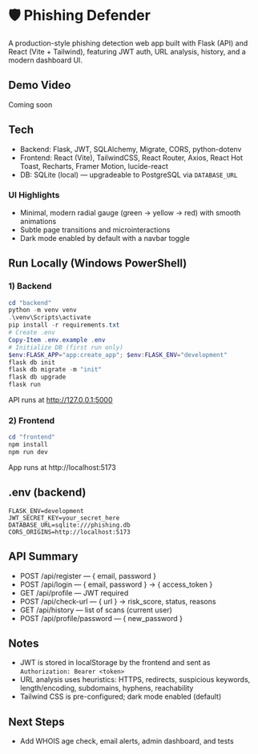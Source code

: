 # 🛡️ Phishing Defender

A production-style phishing detection web app built with Flask (API) and React (Vite + Tailwind), featuring JWT auth, URL analysis, history, and a modern dashboard UI.


## Demo Video
Coming soon

## Tech
- Backend: Flask, JWT, SQLAlchemy, Migrate, CORS, python-dotenv
- Frontend: React (Vite), TailwindCSS, React Router, Axios, React Hot Toast, Recharts, Framer Motion, lucide-react
- DB: SQLite (local) — upgradeable to PostgreSQL via `DATABASE_URL`

### UI Highlights
- Minimal, modern radial gauge (green → yellow → red) with smooth animations
- Subtle page transitions and microinteractions
- Dark mode enabled by default with a navbar toggle

## Run Locally (Windows PowerShell)

### 1) Backend
```powershell
cd "backend"
python -m venv venv
.\venv\Scripts\activate
pip install -r requirements.txt
# Create .env
Copy-Item .env.example .env
# Initialize DB (first run only)
$env:FLASK_APP="app:create_app"; $env:FLASK_ENV="development"
flask db init
flask db migrate -m "init"
flask db upgrade
flask run
```
API runs at http://127.0.0.1:5000

### 2) Frontend
```powershell
cd "frontend"
npm install
npm run dev
```
App runs at http://localhost:5173

## .env (backend)
```
FLASK_ENV=development
JWT_SECRET_KEY=your_secret_here
DATABASE_URL=sqlite:///phishing.db
CORS_ORIGINS=http://localhost:5173
```

## API Summary
- POST /api/register — { email, password }
- POST /api/login — { email, password } → { access_token }
- GET  /api/profile — JWT required
- POST /api/check-url — { url } → risk_score, status, reasons
- GET  /api/history — list of scans (current user)
- POST /api/profile/password — { new_password }

## Notes
- JWT is stored in localStorage by the frontend and sent as `Authorization: Bearer <token>`
- URL analysis uses heuristics: HTTPS, redirects, suspicious keywords, length/encoding, subdomains, hyphens, reachability
- Tailwind CSS is pre-configured; dark mode enabled (default)

## Next Steps
- Add WHOIS age check, email alerts, admin dashboard, and tests
